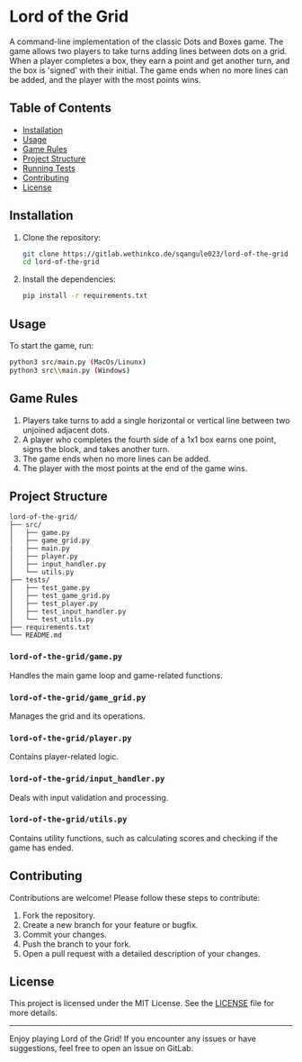 # Lord of the Grid

A command-line implementation of the classic Dots and Boxes game. The game allows two players to take turns adding lines between dots on a grid. When a player completes a box, they earn a point and get another turn, and the box is 'signed' with their initial. The game ends when no more lines can be added, and the player with the most points wins.

## Table of Contents

- [Installation](#installation)
- [Usage](#usage)
- [Game Rules](#game-rules)
- [Project Structure](#project-structure)
- [Running Tests](#running-tests)
- [Contributing](#contributing)
- [License](#license)

## Installation

1. Clone the repository:

   ```sh
   git clone https://gitlab.wethinkco.de/sqangule023/lord-of-the-grid
   cd lord-of-the-grid
   ```

2. Install the dependencies:

   ```sh
   pip install -r requirements.txt
   ```

## Usage

To start the game, run:

```sh
python3 src/main.py (MacOs/Linunx)
python3 src\\main.py (Windows)
```

## Game Rules

1. Players take turns to add a single horizontal or vertical line between two unjoined adjacent dots.
2. A player who completes the fourth side of a 1x1 box earns one point, signs the block, and takes another turn.
3. The game ends when no more lines can be added.
4. The player with the most points at the end of the game wins.

## Project Structure

```
lord-of-the-grid/
├── src/
│   ├── game.py
│   ├── game_grid.py
|   ├── main.py
│   ├── player.py
│   ├── input_handler.py
│   └── utils.py
├── tests/
│   ├── test_game.py
│   ├── test_game_grid.py
│   ├── test_player.py
│   ├── test_input_handler.py
│   └── test_utils.py
├── requirements.txt
└── README.md
```

### `lord-of-the-grid/game.py`

Handles the main game loop and game-related functions.

### `lord-of-the-grid/game_grid.py`

Manages the grid and its operations.

### `lord-of-the-grid/player.py`

Contains player-related logic.

### `lord-of-the-grid/input_handler.py`

Deals with input validation and processing.

### `lord-of-the-grid/utils.py`

Contains utility functions, such as calculating scores and checking if the game has ended.

## Contributing

Contributions are welcome! Please follow these steps to contribute:

1. Fork the repository.
2. Create a new branch for your feature or bugfix.
3. Commit your changes.
4. Push the branch to your fork.
5. Open a pull request with a detailed description of your changes.

## License

This project is licensed under the MIT License. See the [LICENSE](LICENSE) file for more details.

---

Enjoy playing Lord of the Grid! If you encounter any issues or have suggestions, feel free to open an issue on GitLab.